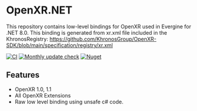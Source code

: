 # OpenXR.NET

This repository contains low-level bindings for OpenXR used in Evergine for .NET 8.0.
This binding is generated from xr.xml file included in the KhronosRegistry:
https://github.com/KhronosGroup/OpenXR-SDK/blob/main/specification/registry/xr.xml

[![CI](https://github.com/EvergineTeam/OpenXR.NET/actions/workflows/CI.yml/badge.svg)](https://github.com/EvergineTeam/OpenXR.NET/actions/workflows/CI.yml)
[![Monthly update check](https://github.com/EvergineTeam/OpenXR.NET/actions/workflows/monthly_update.yml/badge.svg)](https://github.com/EvergineTeam/OpenXR.NET/actions/workflows/monthly_update.yml)
[![Nuget](https://img.shields.io/nuget/v/Evergine.Bindings.OpenXR?logo=nuget)](https://www.nuget.org/packages/Evergine.Bindings.OpenXR)

## Features

- OpenXR 1.0, 1.1
- All OpenXR Extensions
- Raw low level binding using unsafe c# code.
